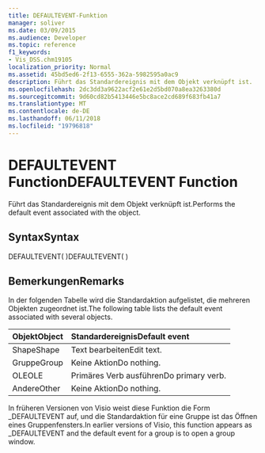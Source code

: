 ```yaml
---
title: DEFAULTEVENT-Funktion
manager: soliver
ms.date: 03/09/2015
ms.audience: Developer
ms.topic: reference
f1_keywords:
- Vis_DSS.chm19105
localization_priority: Normal
ms.assetid: 45bd5ed6-2f13-6555-362a-5982595a0ac9
description: Führt das Standardereignis mit dem Objekt verknüpft ist.
ms.openlocfilehash: 2dc3dd3a9622acf2e61e2d5bd070a8ea3263380d
ms.sourcegitcommit: 9d60cd82b5413446e5bc8ace2cd689f683fb41a7
ms.translationtype: MT
ms.contentlocale: de-DE
ms.lasthandoff: 06/11/2018
ms.locfileid: "19796818"
---
```

# <a name="defaultevent-function"></a><span data-ttu-id="65d98-103">DEFAULTEVENT Function</span><span class="sxs-lookup"><span data-stu-id="65d98-103">DEFAULTEVENT Function</span></span>

<span data-ttu-id="65d98-104">Führt das Standardereignis mit dem Objekt verknüpft ist.</span><span class="sxs-lookup"><span data-stu-id="65d98-104">Performs the default event associated with the object.</span></span>
  
## <a name="syntax"></a><span data-ttu-id="65d98-105">Syntax</span><span class="sxs-lookup"><span data-stu-id="65d98-105">Syntax</span></span>

<span data-ttu-id="65d98-106">DEFAULTEVENT( )</span><span class="sxs-lookup"><span data-stu-id="65d98-106">DEFAULTEVENT( )</span></span>
  
## <a name="remarks"></a><span data-ttu-id="65d98-107">Bemerkungen</span><span class="sxs-lookup"><span data-stu-id="65d98-107">Remarks</span></span>

<span data-ttu-id="65d98-108">In der folgenden Tabelle wird die Standardaktion aufgelistet, die mehreren Objekten zugeordnet ist.</span><span class="sxs-lookup"><span data-stu-id="65d98-108">The following table lists the default event associated with several objects.</span></span>
  
|<span data-ttu-id="65d98-109">**Objekt**</span><span class="sxs-lookup"><span data-stu-id="65d98-109">**Object**</span></span>|<span data-ttu-id="65d98-110">**Standardereignis**</span><span class="sxs-lookup"><span data-stu-id="65d98-110">**Default event**</span></span>|
|:-----|:-----|
|<span data-ttu-id="65d98-111">Shape</span><span class="sxs-lookup"><span data-stu-id="65d98-111">Shape</span></span>  <br/> |<span data-ttu-id="65d98-112">Text bearbeiten</span><span class="sxs-lookup"><span data-stu-id="65d98-112">Edit text.</span></span>  <br/> |
|<span data-ttu-id="65d98-113">Gruppe</span><span class="sxs-lookup"><span data-stu-id="65d98-113">Group</span></span>  <br/> |<span data-ttu-id="65d98-114">Keine Aktion</span><span class="sxs-lookup"><span data-stu-id="65d98-114">Do nothing.</span></span>  <br/> |
|<span data-ttu-id="65d98-115">OLE</span><span class="sxs-lookup"><span data-stu-id="65d98-115">OLE</span></span>  <br/> |<span data-ttu-id="65d98-116">Primäres Verb ausführen</span><span class="sxs-lookup"><span data-stu-id="65d98-116">Do primary verb.</span></span>  <br/> |
|<span data-ttu-id="65d98-117">Andere</span><span class="sxs-lookup"><span data-stu-id="65d98-117">Other</span></span>  <br/> |<span data-ttu-id="65d98-118">Keine Aktion</span><span class="sxs-lookup"><span data-stu-id="65d98-118">Do nothing.</span></span>  <br/> |
   
<span data-ttu-id="65d98-119">In früheren Versionen von Visio weist diese Funktion die Form _DEFAULTEVENT auf, und die Standardaktion für eine Gruppe ist das Öffnen eines Gruppenfensters.</span><span class="sxs-lookup"><span data-stu-id="65d98-119">In earlier versions of Visio, this function appears as _DEFAULTEVENT and the default event for a group is to open a group window.</span></span> 
  

